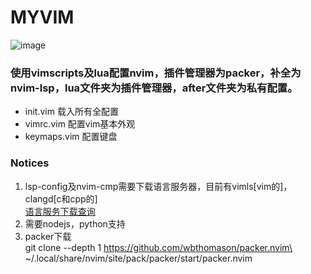 # MYVIM
![image](https://user-images.githubusercontent.com/73978024/139647927-32720f8e-7a88-494e-b716-69c07f5db977.png)

### 使用vimscripts及lua配置nvim，插件管理器为packer，补全为nvim-lsp，lua文件夹为插件管理器，after文件夹为私有配置。

- init.vim 载入所有全配置
- vimrc.vim 配置vim基本外观
- keymaps.vim 配置键盘

### Notices
1. lsp-config及nvim-cmp需要下载语言服务器，目前有vimls[vim的]，clangd[c和cpp的]<br>
[语言服务下载查询](https://github.com/neovim/nvim-lspconfig/blob/master/CONFIG.md)
2. 需要nodejs，python支持
3. packer下载<br>
git clone --depth 1 https://github.com/wbthomason/packer.nvim\
 ~/.local/share/nvim/site/pack/packer/start/packer.nvim
